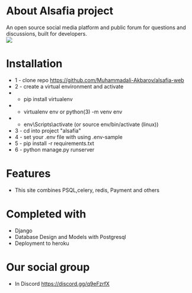 # About Alsafia project
An open source social media platform and public forum for questions and discussions, built for developers. <br>
<img src="https://user-images.githubusercontent.com/79622590/216572780-c521caf3-847a-4740-b3df-141d8a45b124.png">


# Installation
* 1 - clone repo https://github.com/Muhammadali-Akbarov/alsafia-web
* 2 - create a virtual environment and activate
*  - pip install virtualenv
*  - virtualenv env or python(3) -m venv env
*  - env\Scripts\activate  (or source env/bin/activate (linux))
* 3 - cd into project "alsafia"
* 4 - set your .env file with using .env-sample
* 5 - pip install -r requirements.txt
* 6 - python manage.py runserver


# Features
* This site combines PSQL,celery, redis, Payment and others


# Completed with
* Django 
* Database Design and Models with Postgresql
* Deployment to heroku

# Our social group <br>
* In Discord  https://discord.gg/q9eFzrfX



